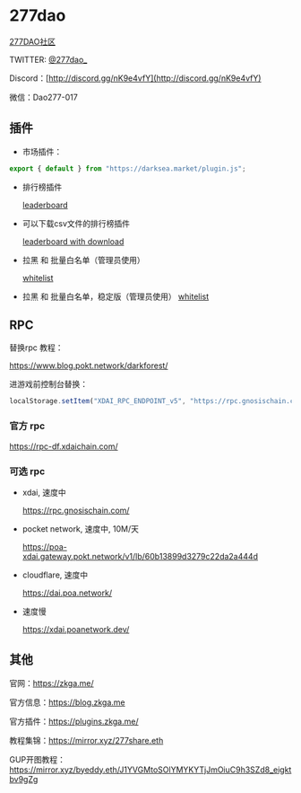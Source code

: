 # 277dao

[277DAO社区](http://www.277dao.com/)

TWITTER: [@277dao_](https://twitter.com/277dao_)

Discord：[http://discord.gg/nK9e4vfY](http://discord.gg/nK9e4vfY)

微信：Dao277-017


## 插件


* 市场插件：

```js
export { default } from "https://darksea.market/plugin.js";
```


* 排行榜插件
  
  [leaderboard](./plugins/leaderboard.js)

* 可以下载csv文件的排行榜插件

  [leaderboard with download](./plugins/leaderboard_with_download.js)

* 拉黑 和 批量白名单（管理员使用）

  [whitelist](./plugins/whitelist.js)

* 拉黑 和 批量白名单，稳定版（管理员使用）
  [whitelist](./plugins/whitelist_v2.js)

## RPC

替换rpc 教程：

https://www.blog.pokt.network/darkforest/

进游戏前控制台替换：

```js
localStorage.setItem("XDAI_RPC_ENDPOINT_v5", "https://rpc.gnosischain.com/");
```

### 官方 rpc

https://rpc-df.xdaichain.com/

### 可选 rpc

* xdai, 速度中

  https://rpc.gnosischain.com/

* pocket network, 速度中, 10M/天

  https://poa-xdai.gateway.pokt.network/v1/lb/60b13899d3279c22da2a444d

* cloudflare, 速度中

  https://dai.poa.network/ 

* 速度慢

  https://xdai.poanetwork.dev/


## 其他


官网：https://zkga.me/

官方信息：https://blog.zkga.me

官方插件：https://plugins.zkga.me/

教程集锦：https://mirror.xyz/277share.eth

GUP开图教程：https://mirror.xyz/byeddy.eth/J1YVGMtoSOlYMYKYTjJmOiuC9h3SZd8_eigktbv9gZg




